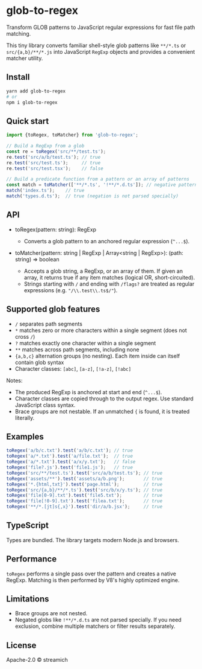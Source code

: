 # glob-to-regex

Transform GLOB patterns to JavaScript regular expressions for fast file path matching.

This tiny library converts familiar shell-style glob patterns like `**/*.ts` or `src/{a,b}/**/*.js` into JavaScript `RegExp` objects and provides a convenient matcher utility.

## Install

```bash
yarn add glob-to-regex
# or
npm i glob-to-regex
```

## Quick start

```ts
import {toRegex, toMatcher} from 'glob-to-regex';

// Build a RegExp from a glob
const re = toRegex('src/**/test.ts');
re.test('src/a/b/test.ts'); // true
re.test('src/test.ts');     // true
re.test('src/test.tsx');    // false

// Build a predicate function from a pattern or an array of patterns
const match = toMatcher(['**/*.ts', '!**/*.d.ts']); // negative patterns are not special; use a RegExp if needed
match('index.ts');    // true
match('types.d.ts');  // true (negation is not parsed specially)
```

## API

- toRegex(pattern: string): RegExp
	- Converts a glob pattern to an anchored regular expression (`^...$`).

- toMatcher(pattern: string | RegExp | Array<string | RegExp>): (path: string) => boolean
	- Accepts a glob string, a RegExp, or an array of them. If given an array, it returns true if any item matches (logical OR, short-circuited).
	- Strings starting with `/` and ending with `/flags?` are treated as regular expressions (e.g. `"/\\.test\\.ts$/"`).

## Supported glob features

- `/` separates path segments
- `*` matches zero or more characters within a single segment (does not cross `/`)
- `?` matches exactly one character within a single segment
- `**` matches across path segments, including none
- `{a,b,c}` alternation groups (no nesting). Each item inside can itself contain glob syntax
- Character classes: `[abc]`, `[a-z]`, `[!a-z]`, `[!abc]`

Notes:
- The produced RegExp is anchored at start and end (`^...$`).
- Character classes are copied through to the output regex. Use standard JavaScript class syntax.
- Brace groups are not nestable. If an unmatched `{` is found, it is treated literally.

## Examples

```ts
toRegex('a/b/c.txt').test('a/b/c.txt'); // true
toRegex('a/*.txt').test('a/file.txt');  // true
toRegex('a/*.txt').test('a/x/y.txt');   // false
toRegex('file?.js').test('file1.js');   // true
toRegex('src/**/test.ts').test('src/a/b/test.ts'); // true
toRegex('assets/**').test('assets/a/b.png');       // true
toRegex('*.{html,txt}').test('page.html');         // true
toRegex('src/{a,b}/**/*.ts').test('src/b/x/y.ts'); // true
toRegex('file[0-9].txt').test('file5.txt');        // true
toRegex('file[!0-9].txt').test('filea.txt');       // true
toRegex('**/*.[jt]s{,x}').test('dir/a/b.jsx');     // true
```

## TypeScript

Types are bundled. The library targets modern Node.js and browsers.

## Performance

`toRegex` performs a single pass over the pattern and creates a native RegExp. Matching is then performed by V8's highly optimized engine.

## Limitations

- Brace groups are not nested.
- Negated globs like `!**/*.d.ts` are not parsed specially. If you need exclusion, combine multiple matchers or filter results separately.

## License

Apache-2.0 © streamich

